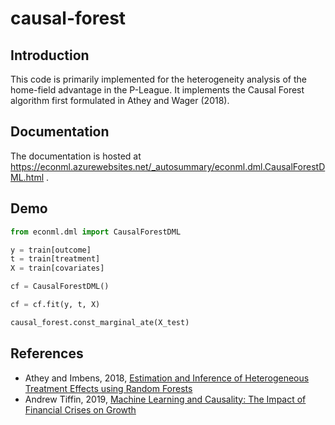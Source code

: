 # causal-forest

## Introduction

This code is primarily implemented for the heterogeneity analysis of the home-field advantage in the P-League.
It implements the Causal Forest algorithm first formulated in Athey and Wager (2018).

## Documentation

The documentation is hosted at https://econml.azurewebsites.net/_autosummary/econml.dml.CausalForestDML.html .


## Demo

```python
from econml.dml import CausalForestDML

y = train[outcome]
t = train[treatment]
X = train[covariates]

cf = CausalForestDML()

cf = cf.fit(y, t, X)

causal_forest.const_marginal_ate(X_test)
```

## References

- Athey and Imbens, 2018, [Estimation and Inference of Heterogeneous Treatment Effects using Random Forests](https://www.tandfonline.com/doi/full/10.1080/01621459.2017.1319839)
- Andrew Tiffin, 2019, [Machine Learning and Causality:
The Impact of Financial Crises on Growth](https://www.imf.org/en/Publications/WP/Issues/2019/11/01/Machine-Learning-and-Causality-The-Impact-of-Financial-Crises-on-Growth-48722)
